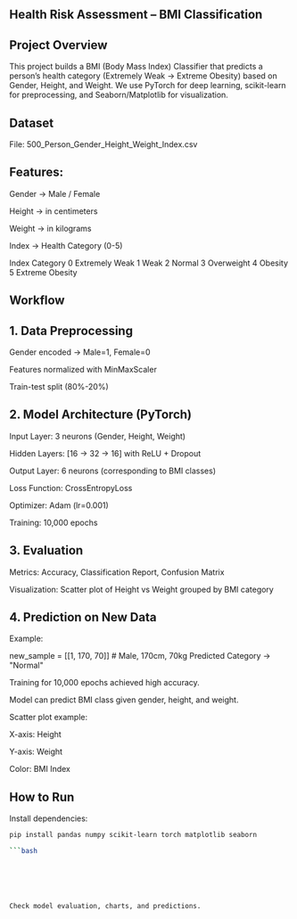## Health Risk Assessment – BMI Classification
## Project Overview

This project builds a BMI (Body Mass Index) Classifier that predicts a person’s health category (Extremely Weak → Extreme Obesity) based on Gender, Height, and Weight.
We use PyTorch for deep learning, scikit-learn for preprocessing, and Seaborn/Matplotlib for visualization.

## Dataset

File: 500_Person_Gender_Height_Weight_Index.csv

## Features:

Gender → Male / Female

Height → in centimeters

Weight → in kilograms

Index → Health Category (0-5)

Index	Category
0	Extremely Weak
1	Weak
2	Normal
3	Overweight
4	Obesity
5	Extreme Obesity
## Workflow
## 1. Data Preprocessing

Gender encoded → Male=1, Female=0

Features normalized with MinMaxScaler

Train-test split (80%-20%)

## 2. Model Architecture (PyTorch)

Input Layer: 3 neurons (Gender, Height, Weight)

Hidden Layers: [16 → 32 → 16] with ReLU + Dropout

Output Layer: 6 neurons (corresponding to BMI classes)

Loss Function: CrossEntropyLoss

Optimizer: Adam (lr=0.001)

Training: 10,000 epochs

## 3. Evaluation

Metrics: Accuracy, Classification Report, Confusion Matrix

Visualization: Scatter plot of Height vs Weight grouped by BMI category

## 4. Prediction on New Data

Example:

new_sample = [[1, 170, 70]]  # Male, 170cm, 70kg
Predicted Category → "Normal"


Training for 10,000 epochs achieved high accuracy.

Model can predict BMI class given gender, height, and weight.

Scatter plot example:

X-axis: Height

Y-axis: Weight

Color: BMI Index

## How to Run

Install dependencies:

```bash
pip install pandas numpy scikit-learn torch matplotlib seaborn

```bash






Check model evaluation, charts, and predictions.
